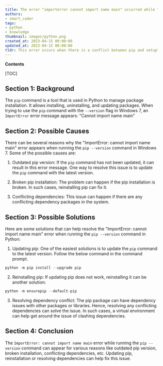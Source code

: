 ```yaml
---
title: The error "importerror cannot import name main" occurred while trying to run the pip --version command on a 32-bit windows 7 system
authors:
- smart_coder
tags:
- python
- knowledge
thumbnail: images/python.png
created_at: 2023-04-15 00:00:00
updated_at: 2023-04-15 00:00:00
tldr: This error occurs when there is a conflict between pip and setuptools, which can be resolved by upgrading pip using the command `python -m pip install --upgrade pip`.
---
```


**Contents**

[TOC]

## Section 1: Background

The `pip` command is a tool that is used in Python to manage package installation. It allows installing, uninstalling, and updating packages. When trying to use the `pip` command with the `--version` flag in Windows 7, an `ImportError` error message appears: "Cannot import name main" 

## Section 2: Possible Causes

There can be several reasons why the "ImportError: cannot import name main" error appears when running the `pip --version` command in Windows 7. Some of the possible causes are:

1. Outdated pip version: If the `pip` command has not been updated, it can result in this error message. One way to resolve this issue is to update the `pip` command with the latest version.

2. Broken pip installation: The problem can happen if the pip installation is broken. In such cases, reinstalling pip can fix it.

3. Conflicting dependencies: This issue can happen if there are any conflicting dependency packages in the system.


## Section 3: Possible Solutions

Here are some solutions that can help resolve the "ImportError: cannot import name main" error when running the `pip --version` command in Python:

1. Updating pip: One of the easiest solutions is to update the `pip` command to the latest version. Follow the below command in the command prompt.

```python
python -m pip install --upgrade pip
```

2. Reinstalling pip: If updating pip does not work, reinstalling it can be another solution:

```python
python -m ensurepip --default-pip
```

3. Resolving dependency conflict: The pip package can have dependency issues with other packages or libraries. Hence, resolving any conflicting dependencies can solve the issue.  In such cases, a virtual environment can help get around the issue of clashing dependencies.

## Section 4: Conclusion

The `ImportError: cannot import name main` error while running the `pip --version` command can appear for various reasons like outdated pip version, broken installation, conflicting dependencies, etc. Updating pip, reinstallation or resolving dependencies can help fix this issue.
